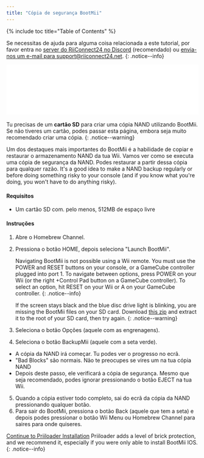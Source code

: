 ```yaml
---
title: "Cópia de segurança BootMii"
---
```


{% include toc title="Table of Contents" %}

Se necessitas de ajuda para alguma coisa relacionada a este tutorial, por favor entra no [server do RiiConnect24 no Discord](https://discord.gg/b4Y7jfD) (recomendado) ou [envia-nos um e-mail para support@riiconnect24.net](mailto:support@riiconnect24.net).
{: .notice--info}

![BootMii Logo](/images/bootmii.png)

Tu precisas de um **cartão SD** para criar uma cópia NAND utilizando BootMii. Se não tiveres um cartão, podes passar esta página, embora seja muito recomendado criar uma cópia.
{: .notice--warning}

Um dos destaques mais importantes do BootMii é a habilidade de copiar e restaurar o armazenamento NAND da tua Wii. Vamos ver como se executa uma cópia de segurança da NAND. Podes restaurar a partir dessa cópia para qualquer razão. It's a good idea to make a NAND backup regularly or before doing something risky to your console (and if you know what you're doing, you won't have to do anything risky).

#### Requisitos
* Um cartão SD com. pelo menos, 512MB de espaço livre

#### Instruções
1. Abre o Homebrew Channel.
2. Pressiona o botão HOME, depois seleciona "Launch BootMii".

    Navigating BootMii is not possible using a Wii remote. You must use the POWER and RESET buttons on your console, or a GameCube controller plugged into port 1. To navigate between options, press POWER on your Wii (or the right +Control Pad button on a GameCube controller). To select an option, hit RESET on your Wii or A on your GameCube controller.
    {: .notice--info}


    If the screen stays black and the blue disc drive light is blinking, you are missing the BootMii files on your SD card. Download [this zip](https://static.hackmii.com/bootmii_sd_files.zip) and extract it to the root of your SD card, then try again.
    {: .notice--warning}

3. Seleciona o botão Opções (aquele com as engrenagens).
4. Seleciona o botão BackupMii (aquele com a seta verde).
- A cópia da NAND irá começar. Tu podes ver o progresso no ecrã.
- "Bad Blocks" são normais. Não te preocupes se vires um na tua cópia NAND
- Depois deste passo, ele verificará a cópia de segurança. Mesmo que seja recomendado, podes ignorar pressionando o botão EJECT na tua Wii.
5. Quando a cópia estiver todo completo, sai do ecrã da cópia da NAND pressionando qualquer botão.
6. Para sair do BootMii, pressiona o botão Back (aquele que tem a seta) e depois podes pressionar o botão Wii Menu ou Homebrew Channel para saires para onde quiseres.


<!---
To restore from a NAND backup on your SD card, you can follow these instructions using RestoreMii (the button right next to BackupMii with a red arrow).
{: .notice--info}
-->

[Continue to Priiloader Installation](priiloader) Priiloader adds a level of brick protection, and we recommend it, especially if you were only able to install BootMii IOS.
{: .notice--info}
